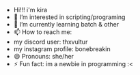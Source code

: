 -  Hi!!! i'm kira
- 👀 I’m interested in scripting/programing
- 🌱 I’m currently learning batch & other
- 📫 How to reach me:
- my discord user: thxvultur
- my instagram profile: bonebreakin
- 😄 Pronouns: she/her
- ⚡ Fun fact: im a newbie in programming :<


